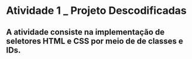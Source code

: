# Atividade 1 _ Projeto Descodificadas
## A atividade consiste na implementação de seletores HTML e CSS por meio de de classes e IDs.
